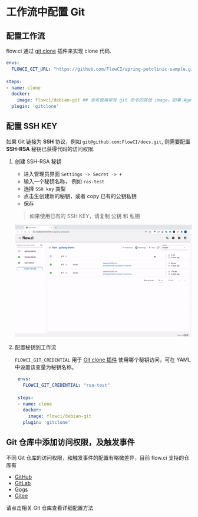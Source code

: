 # 工作流中配置 Git

## 配置工作流

flow.ci 通过 [git clone](https://github.com/flowci-plugins/gitclone) 插件来实现 clone 代码.

```yaml
envs:
  FLOWCI_GIT_URL: "https://github.com/FlowCI/spring-petclinic-sample.git" ## 替换对应的仓库地址, 支持 https 或 ssh

steps:
- name: clone
  docker:
    image: flowci/debian-git ## 也可使用带有 git 命令的其他 image。如果 Agent 运行环境带有 Git 命令，也可以不使用 docker 定义
  plugin: 'gitclone'
```


## 配置 SSH KEY

如果 Git 链接为 __SSH__ 协议，例如 `git@github.com:FlowCI/docs.git`, 则需要配置 __SSH-RSA__ 秘钥已获得代码的访问权限.

1. 创建 SSH-RSA 秘钥

   - 进入管理员界面 `Settings -> Secret -> +`
   - 输入一个秘钥名称， 例如 `ras-test`
   - 选择 `SSH key` 类型
   - 点击生创建新的秘钥，或者 copy 已有的公钥私钥
   - 保存

   > 如果使用已有的 SSH KEY，请复制 公钥 和 私钥

    ![how to create ssh-rsa secret](../../images/secret/create_ssh_key.gif)

2. 配置秘钥到工作流

   `FLOWCI_GIT_CREDENTIAL` 用于 [Git clone 插件](https://github.com/flowci-plugins/gitclone) 使用哪个秘钥访问，可在 YAML 中设置该变量为秘钥名称。

   ```yaml
    envs:
      FLOWCI_GIT_CREDENTIAL: "rsa-test"

    steps:
    - name: clone
      docker:
        image: flowci/debian-git
      plugin: 'gitclone'
   ```

## Git 仓库中添加访问权限，及触发事件

不同 Git 仓库的访问权限，和触发事件的配置有略微差异，目前 flow.ci 支持的仓库有

- [GitHub](/cn/git/github.md)
- [GitLab](/cn/git/gitlab.md)
- [Gogs](/cn/git/gogs.md)
- [Gitee](/cn/git/gitee.md)

请点击相关 Git 仓库查看详细配置方法
